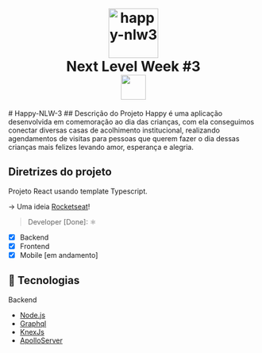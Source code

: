 <h1 align="center">
<image src="/Logo.svg" alt="happy-nlw3" height="100px"/>
  <br> Next Level Week #3</br>
  <image src="/nlw3.svg" height="50px"/>
</h1>
# Happy-NLW-3
## Descrição do Projeto
Happy é uma aplicação desenvolvida em comemoração ao dia das crianças, com ela conseguimos conectar diversas casas de acolhimento institucional, realizando agendamentos de visitas para pessoas que querem fazer o dia dessas crianças mais felizes levando amor, esperança e alegria.

## Diretrizes do projeto

Projeto React usando template Typescript.

 -> Uma ideia [Rocketseat](https://rocketseat.com.br/)!
 
> Developer [Done]: :atom_symbol:

- [x] Backend
- [x] Frontend
- [x] Mobile [em andamento]

<h2 id="tecnologias"> 🚀 Tecnologias </h2>
Backend

- [Node.js](https://nodejs.org/en/)
- [Graphql](https://graphql.org/)
- [KnexJs](http://knexjs.org/)
- [ApolloServer](https://www.apollographql.com/docs/apollo-server/)

